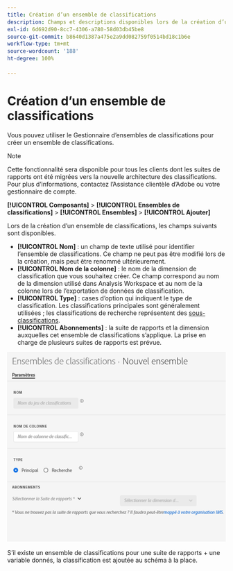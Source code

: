 ```yaml
---
title: Création d’un ensemble de classifications
description: Champs et descriptions disponibles lors de la création d’un ensemble de classifications
exl-id: 6d692d90-8cc7-4306-a780-58d03db45be8
source-git-commit: b8640d1387a475e2a9dd082759f0514bd18c1b6e
workflow-type: tm+mt
source-wordcount: '188'
ht-degree: 100%

---
```


# Création d’un ensemble de classifications

Vous pouvez utiliser le Gestionnaire d’ensembles de classifications pour créer un ensemble de classifications.

>[!NOTE]
>
>Cette fonctionnalité sera disponible pour tous les clients dont les suites de rapports ont été migrées vers la nouvelle architecture des classifications. Pour plus d’informations, contactez l’Assistance clientèle d’Adobe ou votre gestionnaire de compte.

**[!UICONTROL Composants]** > **[!UICONTROL Ensembles de classifications]** > **[!UICONTROL Ensembles]** > **[!UICONTROL Ajouter]**

Lors de la création d’un ensemble de classifications, les champs suivants sont disponibles.

* **[!UICONTROL Nom]** : un champ de texte utilisé pour identifier l’ensemble de classifications. Ce champ ne peut pas être modifié lors de la création, mais peut être renommé ultérieurement.
* **[!UICONTROL Nom de la colonne]** : le nom de la dimension de classification que vous souhaitez créer. Ce champ correspond au nom de la dimension utilisé dans Analysis Workspace et au nom de la colonne lors de l’exportation de données de classification.
* **[!UICONTROL Type]** : cases d’option qui indiquent le type de classification. Les classifications principales sont généralement utilisées ; les classifications de recherche représentent des [sous-classifications](../c-sub-classifications.md).
* **[!UICONTROL Abonnements]** : la suite de rapports et la dimension auxquelles cet ensemble de classifications s’applique. La prise en charge de plusieurs suites de rapports est prévue.

![Création d’un ensemble de classifications](../assets/classification-set-create.png)

S’il existe un ensemble de classifications pour une suite de rapports + une variable donnés, la classification est ajoutée au schéma à la place.

